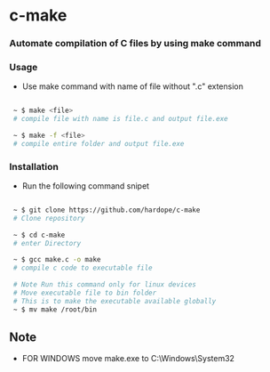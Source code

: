 # c-make

### Automate compilation of C files by using make command

### Usage
* Use make command with name of file without ".c" extension

``` bash

 ~ $ make <file>
 # compile file with name is file.c and output file.exe
 
 ~ $ make -f <file>
 # compile entire folder and output file.exe

```

### Installation

* Run the following command snipet

``` bash

 ~ $ git clone https://github.com/hardope/c-make
 # Clone repository
 
 ~ $ cd c-make
 # enter Directory
 
 ~ $ gcc make.c -o make
 # compile c code to executable file
 
 # Note Run this command only for linux devices
 # Move executable file to bin folder
 # This is to make the executable available globally
 ~ $ mv make /root/bin

```

## Note
* FOR WINDOWS move make.exe to C:\Windows\System32